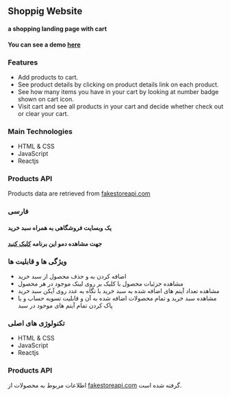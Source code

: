 ## Shoppig Website

#### a shopping landing page with cart

#### You can see a demo [here](https://radiant-moonbeam-a9dfb9.netlify.app)

### Features

- Add products to cart.
- See product details by clicking on product details link on each product.
- See how many items you have in your cart by looking at number badge shown on cart icon.
- Visit cart and see all products in your cart and decide whether check out or clear your cart.

### Main Technologies

- HTML & CSS
- JavaScript
- Reactjs

### Products API

Products data are retrieved from [fakestoreapi.com](https://fakestoreapi.com/)

### فارسی

#### یک وبسایت فروشگاهی به همراه سبد خرید

#### جهت مشاهده دمو این برنامه [کلیک کنید](https://radiant-moonbeam-a9dfb9.netlify.app)

### ویژگی ها و قابلیت ها

- اضافه کردن به و حذف محصول از سبد خرید
- مشاهده جزئیات محصول با کلیک بر روی لینک موجود در هر محصول
- مشاهده تعداد آیتم های اضافه شده به سبد خرید با نگاه به عدد روی آیکن سبد خرید
- مشاهده سبد خرید و تمام محصولات اضافه شده به آن و قابلیت تسویه حساب و یا پاک کردن تمام آیتم های موحود در سبد

### تکنولوژی های اصلی

- HTML & CSS
- JavaScript
- Reactjs

### Products API

اطلاعات مربوط به محصولات از [fakestoreapi.com](https://fakestoreapi.com/) گرفته شده است.
